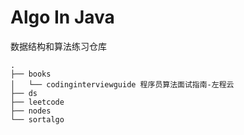 # Algo In Java

数据结构和算法练习仓库

```
.
├── books
│   └── codinginterviewguide 程序员算法面试指南-左程云
├── ds
├── leetcode
├── nodes
└── sortalgo
```
